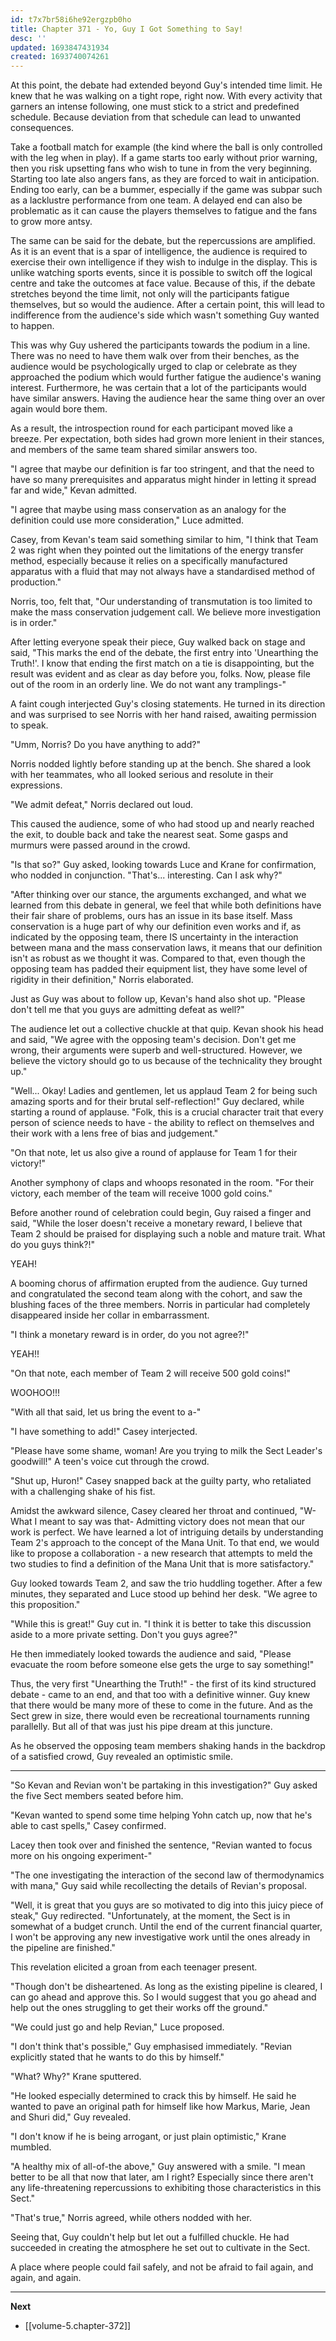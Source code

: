 ```yaml
---
id: t7x7br58i6he92ergzpb0ho
title: Chapter 371 - Yo, Guy I Got Something to Say!
desc: ''
updated: 1693847431934
created: 1693740074261
---
```


At this point, the debate had extended beyond Guy's intended time limit. He knew that he was walking on a tight rope, right now. With every activity that garners an intense following, one must stick to a strict and predefined schedule. Because deviation from that schedule can lead to unwanted consequences.

Take a football match for example (the kind where the ball is only controlled with the leg when in play). If a game starts too early without prior warning, then you risk upsetting fans who wish to tune in from the very beginning. Starting too late also angers fans, as they are forced to wait in anticipation. Ending too early, can be a bummer, especially if the game was subpar such as a lacklustre performance from one team. A delayed end can also be problematic as it can cause the players themselves to fatigue and the fans to grow more antsy.

The same can be said for the debate, but the repercussions are amplified. As it is an event that is a spar of intelligence, the audience is required to exercise their own intelligence if they wish to indulge in the display. This is unlike watching sports events, since it is possible to switch off the logical centre and take the outcomes at face value. Because of this, if the debate stretches beyond the time limit, not only will the participants fatigue themselves, but so would the audience. After a certain point, this will lead to indifference from the audience's side which wasn't something Guy wanted to happen.

This was why Guy ushered the participants towards the podium in a line. There was no need to have them walk over from their benches, as the audience would be psychologically urged to clap or celebrate as they approached the podium which would further fatigue the audience's waning interest. Furthermore, he was certain that a lot of the participants would have similar answers. Having the audience hear the same thing over an over again would bore them. 

As a result, the introspection round for each participant moved like a breeze. Per expectation, both sides had grown more lenient in their stances, and members of the same team shared similar answers too.

"I agree that maybe our definition is far too stringent, and that the need to have so many prerequisites and apparatus might hinder in letting it spread far and wide," Kevan admitted.

"I agree that maybe using mass conservation as an analogy for the definition could use more consideration," Luce admitted.

Casey, from Kevan's team said something similar to him, "I think that Team 2 was right when they pointed out the limitations of the energy transfer method, especially because it relies on a specifically manufactured apparatus with a fluid that may not always have a standardised method of production."

Norris, too, felt that, "Our understanding of transmutation is too limited to make the mass conservation judgement call. We believe more investigation is in order."

After letting everyone speak their piece, Guy walked back on stage and said, "This marks the end of the debate, the first entry into 'Unearthing the Truth!'. I know that ending the first match on a tie is disappointing, but the result was evident and as clear as day before you, folks. Now, please file out of the room in an orderly line. We do not want any tramplings-"

A faint cough interjected Guy's closing statements. He turned in its direction and was surprised to see Norris with her hand raised, awaiting permission to speak.

"Umm, Norris? Do you have anything to add?"

Norris nodded lightly before standing up at the bench. She shared a look with her teammates, who all looked serious and resolute in their expressions.

"We admit defeat," Norris declared out loud.

This caused the audience, some of who had stood up and nearly reached the exit, to double back and take the nearest seat. Some gasps and murmurs were passed around in the crowd.

"Is that so?" Guy asked, looking towards Luce and Krane for confirmation, who nodded in conjunction. "That's... interesting. Can I ask why?"

"After thinking over our stance, the arguments exchanged, and what we learned from this debate in general, we feel that while both definitions have their fair share of problems, ours has an issue in its base itself. Mass conservation is a huge part of why our definition even works and if, as indicated by the opposing team, there IS uncertainty in the interaction between mana and the mass conservation laws, it means that our definition isn't as robust as we thought it was. Compared to that, even though the opposing team has padded their equipment list, they have some level of rigidity in their definition," Norris elaborated.

Just as Guy was about to follow up, Kevan's hand also shot up. "Please don't tell me that you guys are admitting defeat as well?"

The audience let out a collective chuckle at that quip. Kevan shook his head and said, "We agree with the opposing team's decision. Don't get me wrong, their arguments were superb and well-structured. However, we believe the victory should go to us because of the technicality they brought up."

"Well... Okay! Ladies and gentlemen, let us applaud Team 2 for being such amazing sports and for their brutal self-reflection!" Guy declared, while starting a round of applause. "Folk, this is a crucial character trait that every person of science needs to have - the ability to reflect on themselves and their work with a lens free of bias and judgement."

"On that note, let us also give a round of applause for Team 1 for their victory!"

Another symphony of claps and whoops resonated in the room. "For their victory, each member of the team will receive 1000 gold coins."

Before another round of celebration could begin, Guy raised a finger and said, "While the loser doesn't receive a monetary reward, I believe that Team 2 should be praised for displaying such a noble and mature trait. What do you guys think?!"

YEAH!

A booming chorus of affirmation erupted from the audience. Guy turned and congratulated the second team along with the cohort, and saw the blushing faces of the three members. Norris in particular had completely disappeared inside her collar in embarrassment.

"I think a monetary reward is in order, do you not agree?!"

YEAH!!

"On that note, each member of Team 2 will receive 500 gold coins!"

WOOHOO!!!

"With all that said, let us bring the event to a-"

"I have something to add!" Casey interjected.

"Please have some shame, woman! Are you trying to milk the Sect Leader's goodwill!" A teen's voice cut through the crowd.

"Shut up, Huron!" Casey snapped back at the guilty party, who retaliated with a challenging shake of his fist.

Amidst the awkward silence, Casey cleared her throat and continued, "W-What I meant to say was that- Admitting victory does not mean that our work is perfect. We have learned a lot of intriguing details by understanding Team 2's approach to the concept of the Mana Unit. To that end, we would like to propose a collaboration - a new research that attempts to meld the two studies to find a definition of the Mana Unit that is more satisfactory."

Guy looked towards Team 2, and saw the trio huddling together. After a few minutes, they separated and Luce stood up behind her desk. "We agree to this proposition."

"While this is great!" Guy cut in. "I think it is better to take this discussion aside to a more private setting. Don't you guys agree?"

He then immediately looked towards the audience and said, "Please evacuate the room before someone else gets the urge to say something!"

Thus, the very first "Unearthing the Truth!" - the first of its kind structured debate - came to an end, and that too with a definitive winner. Guy knew that there would be many more of these to come in the future. And as the Sect grew in size, there would even be recreational tournaments running parallelly. But all of that was just his pipe dream at this juncture.

As he observed the opposing team members shaking hands in the backdrop of a satisfied crowd, Guy revealed an optimistic smile.

____

"So Kevan and Revian won't be partaking in this investigation?" Guy asked the five Sect members seated before him.

"Kevan wanted to spend some time helping Yohn catch up, now that he's able to cast spells," Casey confirmed.

Lacey then took over and finished the sentence, "Revian wanted to focus more on his ongoing experiment-"

"The one investigating the interaction of the second law of thermodynamics with mana," Guy said while recollecting the details of Revian's proposal.

"Well, it is great that you guys are so motivated to dig into this juicy piece of steak," Guy redirected. "Unfortunately, at the moment, the Sect is in somewhat of a budget crunch. Until the end of the current financial quarter, I won't be approving any new investigative work until the ones already in the pipeline are finished."

This revelation elicited a groan from each teenager present.

"Though don't be disheartened. As long as the existing pipeline is cleared, I can go ahead and approve this. So I would suggest that you go ahead and help out the ones struggling to get their works off the ground."

"We could just go and help Revian," Luce proposed.

"I don't think that's possible," Guy emphasised immediately. "Revian explicitly stated that he wants to do this by himself."

"What? Why?" Krane sputtered.

"He looked especially determined to crack this by himself. He said he wanted to pave an original path for himself like how Markus, Marie, Jean and Shuri did," Guy revealed.

"I don't know if he is being arrogant, or just plain optimistic," Krane mumbled.

"A healthy mix of all-of-the above," Guy answered with a smile. "I mean better to be all that now that later, am I right? Especially since there aren't any life-threatening repercussions to exhibiting those characteristics in this Sect."

"That's true," Norris agreed, while others nodded with her.

Seeing that, Guy couldn't help but let out a fulfilled chuckle. He had succeeded in creating the atmosphere he set out to cultivate in the Sect.

A place where people could fail safely, and not be afraid to fail again, and again, and again.

____

**Next**
* [[volume-5.chapter-372]]
